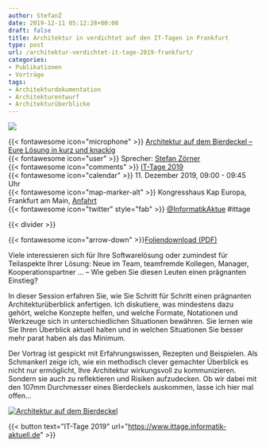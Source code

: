 ```yaml
---
author: StefanZ
date: 2019-12-11 05:12:28+00:00
draft: false
title: Architektur in verdichtet auf den IT-Tagen in Frankfurt
type: post
url: /architektur-verdichtet-it-tage-2019-frankfurt/
categories:
- Publikationen
- Vorträge
tags:
- Architekturdokumentation
- Architekturentwurf
- Architekturüberblic­ke
---
```







[![](https://www.embarc.de/wp-content/uploads/2019/06/720-Logo_Informatik_Aktuell-3-e1561024736895.png)
](https://www.ittage.informatik-aktuell.de/)














{{< fontawesome icon="microphone" >}} [Architektur auf dem Bierdeckel – Eure Lösung in kurz und knackig](https://www.ittage.informatik-aktuell.de/programm/2019/architektur-auf-dem-bierdeckel-eure-loesung-in-kurz-und-knackig/)  
{{< fontawesome icon="user" >}} Sprecher: [Stefan Zörner](https://www.embarc.de/stefan-zoerner/)  
{{< fontawesome icon="comments" >}} [IT-Tage 2019](https://www.ittage.informatik-aktuell.de)  
{{< fontawesome icon="calendar" >}} 11. Dezember 2019, 09:00 - 09:45 Uhr  
{{< fontawesome icon="map-marker-alt" >}} Kongresshaus Kap Europa, Frankfurt am Main, [Anfahrt](https://www.ittage.informatik-aktuell.de/konferenz/veranstaltungsort/)  
{{< fontawesome icon="twitter" style="fab" >}} [@InformatikAktue](https://twitter.com/InformatikAktue ) #ittage





{{< divider >}}




{{< fontawesome icon="arrow-down" >}}[Foliendownload (PDF)](https://www.embarc.de/wp-content/uploads/2019/12/Architektur-Bierdeckel_szoerner_ITTage2019_deploy.pdf)









Viele interessieren sich für Ihre Softwarelösung oder zumindest für Teilaspekte Ihrer Lösung: Neue im Team, teamfremde Kollegen, Manager, Kooperationspartner … – Wie geben Sie diesen Leuten einen prägnanten Einstieg?




In dieser Session erfahren Sie, wie Sie Schritt für Schritt einen prägnanten Architekturüberblick anfertigen. Ich diskutiere, was mindestens dazu gehört, welche Konzepte helfen, und welche Formate, Notationen und Werkzeuge sich in unterschiedlichen Situationen bewähren. Sie lernen wie Sie Ihren Überblick aktuell halten und in welchen Situationen Sie besser mehr parat haben als das Minimum.




Der Vortrag ist gespickt mit Erfahrungswissen, Rezepten und Beispielen. Als Schmankerl zeige ich, wie ein methodisch clever gemachter Überblick es nicht nur ermöglicht, Ihre Architektur wirkungsvoll zu kommunizieren. Sondern sie auch zu reflektieren und Risiken aufzudecken. Ob wir dabei mit den 107mm Durchmesser eines Bierdeckels auskommen, lasse ich hier mal offen...




[![Architektur auf dem Bierdeckel](https://www.embarc.de/wp-content/uploads/2019/12/Architektur-Bierdeckel_szoerner_ITTage2019_720x405.png)
](https://www.embarc.de/wp-content/uploads/2019/12/Architektur-Bierdeckel_szoerner_ITTage2019_deploy.pdf)







{{< button text="IT-Tage 2019" url="https://www.ittage.informatik-aktuell.de" >}}





 





